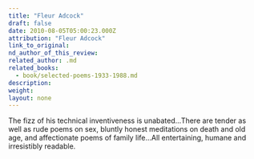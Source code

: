 ```yaml
---
title: "Fleur Adcock"
draft: false
date: 2010-08-05T05:00:23.000Z
attribution: "Fleur Adcock"
link_to_original:
nd_author_of_this_review:
related_author: .md
related_books:
  - book/selected-poems-1933-1988.md
description:
weight:
layout: none
---
```

The fizz of his technical inventiveness is unabated...There are tender as well as rude poems on sex, bluntly honest meditations on death and old age, and affectionate poems of family life...All entertaining, humane and irresistibly readable.

